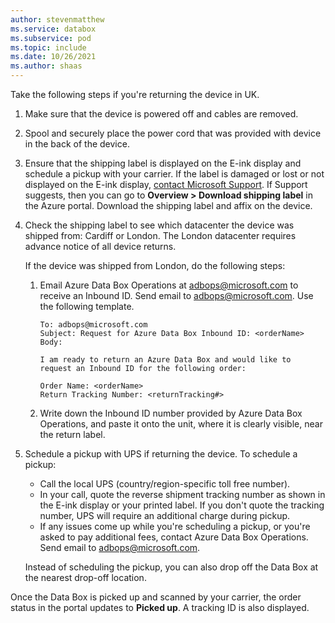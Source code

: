 ```yaml
---
author: stevenmatthew
ms.service: databox  
ms.subservice: pod
ms.topic: include
ms.date: 10/26/2021
ms.author: shaas
---
```


Take the following steps if you're returning the device in UK.

1. Make sure that the device is powered off and cables are removed.
2. Spool and securely place the power cord that was provided with device in the back of the device.
3. Ensure that the shipping label is displayed on the E-ink display and schedule a pickup with your carrier. If the label is damaged or lost or not displayed on the E-ink display, [contact Microsoft Support](..\articles\databox\data-box-disk-contact-microsoft-support.md). If Support suggests, then you can go to **Overview > Download shipping label** in the Azure portal. Download the shipping label and affix on the device.
1. Check the shipping label to see which datacenter the device was shipped from: Cardiff or London. The London datacenter requires advance notice of all device returns. 

    If the device was shipped from London, do the following steps:
    1. Email Azure Data Box Operations at [adbops@microsoft.com](mailto:adbops@microsoft.com) to receive an Inbound ID. Send email to [adbops@microsoft.com](mailto:adbops@microsoft.com). Use the following template.

       ```
       To: adbops@microsoft.com
       Subject: Request for Azure Data Box Inbound ID: <orderName> 
       Body: 
        
       I am ready to return an Azure Data Box and would like to request an Inbound ID for the following order:
       
       Order Name: <orderName>
       Return Tracking Number: <returnTracking#>
       ```

    1. Write down the Inbound ID number provided by Azure Data Box Operations, and paste it onto the unit, where it is clearly visible, near the return label.
1. Schedule a pickup with UPS if returning the device. To schedule a pickup:

    * Call the local UPS (country/region-specific toll free number).
    * In your call, quote the reverse shipment tracking number as shown in the E-ink display or your printed label. If you don't quote the tracking number, UPS will require an additional charge during pickup.
    * If any issues come up while you're scheduling a pickup, or you're asked to pay additional fees, contact Azure Data Box Operations. Send email to [adbops@microsoft.com](mailto:adbops@microsoft.com).

    Instead of scheduling the pickup, you can also drop off the Data Box at the nearest drop-off location.

Once the Data Box is picked up and scanned by your carrier, the order status in the portal updates to **Picked up**. A tracking ID is also displayed.

